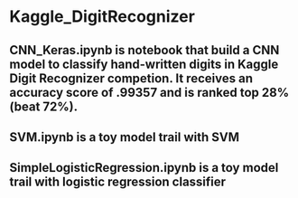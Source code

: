 # Kaggle_DigitRecognizer
## CNN_Keras.ipynb is notebook that build a CNN model to classify hand-written digits in Kaggle Digit Recognizer competion. It receives an accuracy score of  .99357 and is ranked top 28% (beat 72%).
## SVM.ipynb is a toy model trail with SVM
## SimpleLogisticRegression.ipynb is a toy model trail with logistic regression classifier
